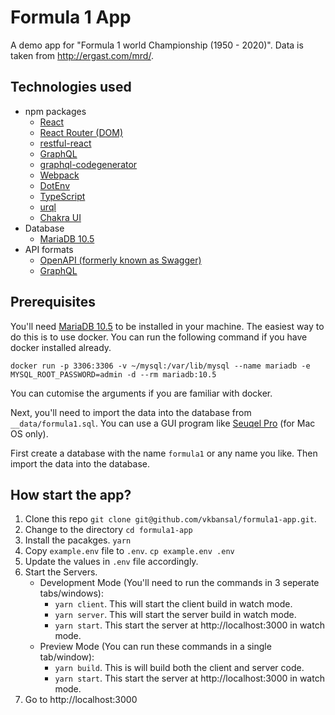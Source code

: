 # Formula 1 App

A demo app for "Formula 1 world Championship (1950 - 2020)". Data is taken from http://ergast.com/mrd/.

## Technologies used

- npm packages
  - [React](https://reactjs.org/)
  - [React Router (DOM)](https://reactrouter.com/)
  - [restful-react](https://github.com/contiamo/restful-react/)
  - [GraphQL](https://github.com/graphql/graphql-js)
  - [graphql-codegenerator](http://graphql-code-generator.com/)
  - [Webpack](https://webpack.js.org/)
  - [DotEnv](https://github.com/motdotla/dotenv)
  - [TypeScript](https://www.typescriptlang.org/)
  - [urql](https://formidable.com/open-source/urql/)
  - [Chakra UI](https://chakra-ui.com/)
- Database
  - [MariaDB 10.5](https://mariadb.com/)
- API formats
  - [OpenAPI (formerly known as Swagger)](https://swagger.io/docs/specification/about/)
  - [GraphQL](https://graphql.org/)

## Prerequisites

You'll need [MariaDB 10.5](https://mariadb.com/) to be installed in your machine. The easiest way to do this is to use docker.
You can run the following command if you have docker installed already.

```
docker run -p 3306:3306 -v ~/mysql:/var/lib/mysql --name mariadb -e MYSQL_ROOT_PASSWORD=admin -d --rm mariadb:10.5
```

You can cutomise the arguments if you are familiar with docker.

Next, you'll need to import the data into the database from `__data/formula1.sql`. You can use a GUI program like [Seuqel Pro](com) (for Mac OS only).

First create a database with the name `formula1` or any name you like. Then import the data into the database.

## How start the app?

1. Clone this repo `git clone git@github.com/vkbansal/formula1-app.git`.
2. Change to the directory `cd formula1-app`
3. Install the pacakges. `yarn`
4. Copy `example.env` file to `.env`. `cp example.env .env`
5. Update the values in `.env` file accordingly.
6. Start the Servers.
   - Development Mode (You'll need to run the commands in 3 seperate tabs/windows):
     - `yarn client`. This will start the client build in watch mode.
     - `yarn server`. This will start the server build in watch mode.
     - `yarn start`. This start the server at http://localhost:3000 in watch mode.
   - Preview Mode (You can run these commands in a single tab/window):
     - `yarn build`. This is will build both the client and server code.
     - `yarn start`. This start the server at http://localhost:3000 in watch mode.
7. Go to http://localhost:3000
